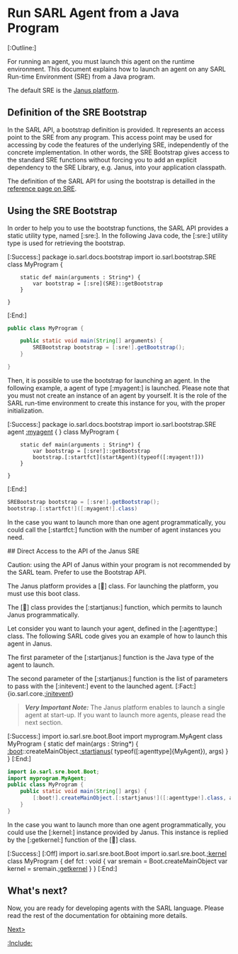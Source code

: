# Run SARL Agent from a Java Program

[:Outline:]

For running an agent, you must launch this agent on the runtime environment.
This document explains how to launch an agent on any SARL Run-time Environment (SRE)
from a Java program.

The default SRE is the [Janus platform](http://www.janusproject.io). 


## Definition of the SRE Bootstrap

In the SARL API, a bootstrap definition is provided.
It represents an access point to the SRE from any program.
This access point may be used for accessing by code the features of the underlying SRE,
independently of the concrete implementation.
In other words, the SRE Bootstrap gives access to the standard SRE functions without
forcing you to add an explicit dependency to the SRE Library, e.g. Janus, into your
application classpath.

The definition of the SARL API for using the bootstrap is detailled in the [reference page on SRE](../api/SRE.md).


## Using the SRE Bootstrap

In order to help you to use the bootstrap functions, the SARL API provides a static utility type, named [:sre:].
In the following Java code, the [:sre:] utility type is used for retrieving the bootstrap.
 
[:Success:]
	package io.sarl.docs.bootstrap
	import io.sarl.bootstrap.SRE
	class MyProgram {
	
		static def main(arguments : String*) {
			var bootstrap = [:sre](SRE)::getBootstrap
		}
	
	}
[:End:]

```java
public class MyProgram {

	public static void main(String[] arguments) {
		SREBootstrap bootstrap = [:sre!].getBootstrap();
	}

}
```


Then, it is possible to use the bootstrap for launching an agent. In the following example, a agent of type
[:myagent:] is launched. Please note that you must not create an instance of an agent by yourself.
It is the role of the SARL run-time environment to create this instance for you, with the proper initialization.

[:Success:]
	package io.sarl.docs.bootstrap
	import io.sarl.bootstrap.SRE
	agent [:myagent](MyAgent) {
	}
	class MyProgram {
	
		static def main(arguments : String*) {
			var bootstrap = [:sre!]::getBootstrap
			bootstrap.[:startfct](startAgent)(typeof([:myagent!]))
		}
	
	}
[:End:]

```java
SREBootstrap bootstrap = [:sre!].getBootstrap();
bootstrap.[:startfct!]([:myagent!].class)
```


In the case you want to launch more than one agent programmatically,
you could call the [:startfct:] function with the number of agent instances you need.


## Direct Access to the API of the Janus SRE


Caution: using the API of Janus within your program is not recommended by the SARL team. Prefer to use the Bootstrap API.



The Janus platform provides a [:boot:] class. For launching the platform, you must use this boot class.

The [:boot:] class provides the [:startjanus:] function, which permits to launch Janus programmatically.


Let consider you want to launch your agent, defined in the [:agenttype:] class.
The following SARL code gives you an example of how to launch this agent in Janus.

The first parameter of the [:startjanus:] function is the Java type of the agent
to launch.

The second parameter of the [:startjanus:] function is the list of parameters to
pass with the [:initevent:] event to the launched agent.
[:Fact:]{io.sarl.core.[:initevent](Initialize)}


> **_Very Important Note:_** The Janus platform enables to launch a single agent at start-up.
> If you want to launch more agents, please read the next section.

[:Success:]
	import io.sarl.sre.boot.Boot
	import myprogram.MyAgent
	class MyProgram {
	 	static def main(args : String*) {
			[:boot](Boot)::createMainObject.[:startjanus](startAgent)(
				typeof([:agenttype]{MyAgent}),
				args)
		}
	}
[:End:]

```java
import io.sarl.sre.boot.Boot;
import myprogram.MyAgent;
public class MyProgram {
 	public static void main(String[] args) {
		[:boot!].createMainObject.[:startjanus!]([:agenttype!].class, args);
	}
}
```


In  the case you want to launch more than one agent programmatically,
you could use the [:kernel:] instance provided by Janus.
This instance is replied by the [:getkernel:] function of the [:boot:] class.

[:Success:]
	[:Off]
	import io.sarl.sre.boot.Boot
	import io.sarl.sre.boot.[:kernel](SreMain)
	class MyProgram {
	 	def fct : void {
			var sremain = Boot.createMainObject
			var kernel = sremain.[:getkernel](getKernel)
		}
	}
[:End:]


## What's next?

Now, you are ready for developing agents with the SARL language.
Please read the rest of the documentation for obtaining more details.

[Next>](../index.md)


[:Include:](../legal.inc)
